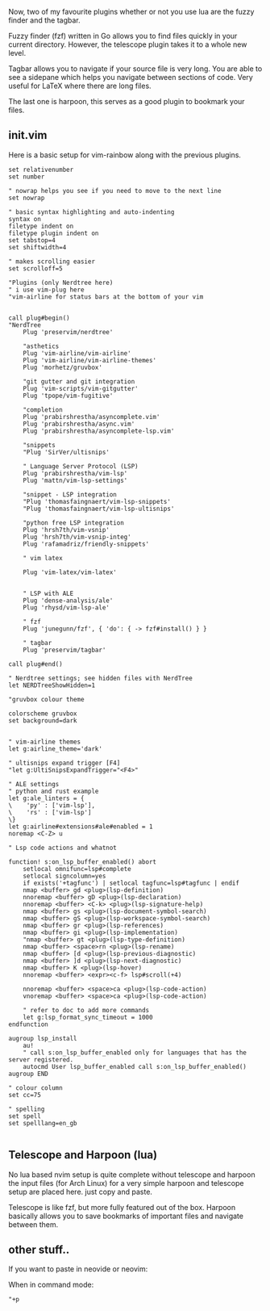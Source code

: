 Now, two of my favourite plugins whether or not you use lua are 
the fuzzy finder and the tagbar.

Fuzzy finder (fzf) written in Go allows you to find files quickly 
in your current directory. However, the telescope plugin takes it to 
a whole new level. 

Tagbar allows you to navigate if your source file is very long. You 
are able to see a sidepane which helps you navigate between sections 
of code. Very useful for LaTeX where there are long files.

The last one is harpoon, this serves as a good plugin to bookmark 
your files.

## init.vim
Here is a basic setup for vim-rainbow along with the previous plugins.
```vim
set relativenumber
set number

" nowrap helps you see if you need to move to the next line
set nowrap

" basic syntax highlighting and auto-indenting
syntax on
filetype indent on
filetype plugin indent on
set tabstop=4
set shiftwidth=4

" makes scrolling easier
set scrolloff=5

"Plugins (only Nerdtree here)
" i use vim-plug here
"vim-airline for status bars at the bottom of your vim


call plug#begin()
"NerdTree
    Plug 'preservim/nerdtree'

    "asthetics
    Plug 'vim-airline/vim-airline'
    Plug 'vim-airline/vim-airline-themes'
    Plug 'morhetz/gruvbox'

    "git gutter and git integration
    Plug 'vim-scripts/vim-gitgutter'
    Plug 'tpope/vim-fugitive'

    "completion
    Plug 'prabirshrestha/asyncomplete.vim'
    Plug 'prabirshrestha/async.vim'
    Plug 'prabirshrestha/asyncomplete-lsp.vim'

    "snippets
    "Plug 'SirVer/ultisnips'

    " Language Server Protocol (LSP)
    Plug 'prabirshrestha/vim-lsp'
    Plug 'mattn/vim-lsp-settings'

    "snippet - LSP integration
    "Plug 'thomasfaingnaert/vim-lsp-snippets'
    "Plug 'thomasfaingnaert/vim-lsp-ultisnips'

    "python free LSP integration
    Plug 'hrsh7th/vim-vsnip'
    Plug 'hrsh7th/vim-vsnip-integ'
	Plug 'rafamadriz/friendly-snippets'

	" vim latex

	Plug 'vim-latex/vim-latex'


    " LSP with ALE
    Plug 'dense-analysis/ale' 
    Plug 'rhysd/vim-lsp-ale' 

	" fzf
	Plug 'junegunn/fzf', { 'do': { -> fzf#install() } }	

	" tagbar
    Plug 'preservim/tagbar'

call plug#end()

" Nerdtree settings; see hidden files with NerdTree
let NERDTreeShowHidden=1

"gruvbox colour theme

colorscheme gruvbox
set background=dark


" vim-airline themes
let g:airline_theme='dark'

" ultisnips expand trigger [F4]
"let g:UltiSnipsExpandTrigger="<F4>"

" ALE settings
" python and rust example
let g:ale_linters = {
\    'py' : ['vim-lsp'],
\    'rs' : ['vim-lsp']
\}
let g:airline#extensions#ale#enabled = 1
noremap <C-Z> u

" Lsp code actions and whatnot 

function! s:on_lsp_buffer_enabled() abort
    setlocal omnifunc=lsp#complete
    setlocal signcolumn=yes
    if exists('+tagfunc') | setlocal tagfunc=lsp#tagfunc | endif
    nmap <buffer> gd <plug>(lsp-definition)
	nnoremap <buffer> gD <plug>(lsp-declaration)
	nnoremap <buffer> <C-k> <plug>(lsp-signature-help)
    nmap <buffer> gs <plug>(lsp-document-symbol-search)
    nmap <buffer> gS <plug>(lsp-workspace-symbol-search)
    nmap <buffer> gr <plug>(lsp-references)
    nmap <buffer> gi <plug>(lsp-implementation)
    "nmap <buffer> gt <plug>(lsp-type-definition)
    nmap <buffer> <space>rn <plug>(lsp-rename)
    nmap <buffer> [d <plug>(lsp-previous-diagnostic)
    nmap <buffer> ]d <plug>(lsp-next-diagnostic)
    nmap <buffer> K <plug>(lsp-hover)
    nnoremap <buffer> <expr><c-f> lsp#scroll(+4)

	nnoremap <buffer> <space>ca <plug>(lsp-code-action)
	vnoremap <buffer> <space>ca <plug>(lsp-code-action)

    " refer to doc to add more commands
    let g:lsp_format_sync_timeout = 1000
endfunction

augroup lsp_install
    au!
    " call s:on_lsp_buffer_enabled only for languages that has the server registered.
    autocmd User lsp_buffer_enabled call s:on_lsp_buffer_enabled()
augroup END

" colour column 
set cc=75

" spelling 
set spell
set spelllang=en_gb


```

## Telescope and Harpoon (lua)

No lua based nvim setup is quite complete without telescope and harpoon
the input files (for Arch Linux) for a very simple harpoon and telescope 
setup are placed here. just copy and paste. 

Telescope is like fzf, but more fully featured out of the box. 
Harpoon basically allows you to save bookmarks of important files and 
navigate between them.



## other stuff..

If you want to paste in neovide or neovim:

When in command mode:
```
"+p
```















